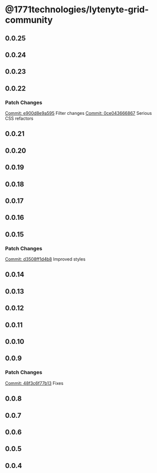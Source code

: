 # @1771technologies/lytenyte-grid-community

## 0.0.25

## 0.0.24

## 0.0.23

## 0.0.22

### Patch Changes

[Commit: e900d8e9a595](https://github.com/1771-Technologies/lytenyte/commit/e900d8e9a595a311a901c90ab04df556a28a9229)
Filter changes
[Commit: 0ce043666867](https://github.com/1771-Technologies/lytenyte/commit/0ce043666867db95abe63fd19825b122c9a92b10)
Serious CSS refactors

## 0.0.21

## 0.0.20

## 0.0.19

## 0.0.18

## 0.0.17

## 0.0.16

## 0.0.15

### Patch Changes

[Commit: d3508ff1d4b8](https://github.com/1771-Technologies/lytenyte/commit/d3508ff1d4b881cd37d8d79727d5f6a01b0abb60)
Improved styles

## 0.0.14

## 0.0.13

## 0.0.12

## 0.0.11

## 0.0.10

## 0.0.9

### Patch Changes

[Commit: 48f3c6f77b13](https://github.com/1771-Technologies/lytenyte/commit/48f3c6f77b13e7107e696cd10c592a6fb1f33df7)
Fixes

## 0.0.8

## 0.0.7

## 0.0.6

## 0.0.5

## 0.0.4
